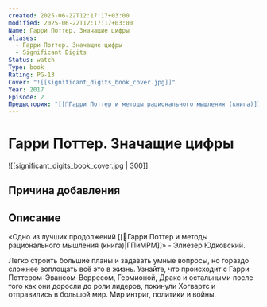 ```yaml
---
created: 2025-06-22T12:17:17+03:00
modified: 2025-06-22T12:17:17+03:00
Name: Гарри Поттер. Значащие цифры
aliases:
  - Гарри Поттер. Значащие цифры
  - Significant Digits
Status: watch
Type: book
Rating: PG-13
Cover: "![[significant_digits_book_cover.jpg]]"
Year: 2017
Episode: 2
Предыстория: "[[📘Гарри Поттер и методы рационального мышления (книга)]]"
---
```


# Гарри Поттер. Значащие цифры

![[significant_digits_book_cover.jpg | 300]]






## Причина добавления




## Описание

«Одно из лучших продолжений [[📘Гарри Поттер и методы рационального мышления (книга)|ГПиМРМ]]» - Элиезер Юдковский.

Легко строить большие планы и задавать умные вопросы, но гораздо сложнее воплощать всё это в жизнь. Узнайте, что происходит с Гарри Поттером-Эвансом-Верресом, Гермионой, Драко и остальными после того как они доросли до роли лидеров, покинули Хогвартс и отправились в большой мир. Мир интриг, политики и войны.

